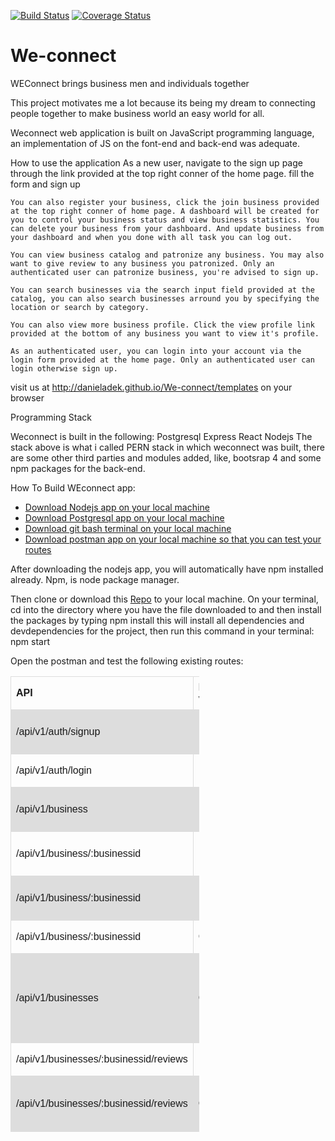 [![Build Status](https://travis-ci.org/DanielAdek/We-connect.svg?branch=ch/travis-#156007508)](https://travis-ci.org/DanielAdek/We-connect?branch=ch/travis-#156007508)
[![Coverage Status](https://coveralls.io/repos/github/DanielAdek/We-connect/badge.svg?branch=ch/travis-#156007508)](https://coveralls.io/github/DanielAdek/We-connect?branch=ch/travis-#156007508)

# We-connect
WEConnect brings business men and individuals together

This project motivates me a lot because its being my dream to connecting people together to make business world an easy world for all.

Weconnect web application is built on JavaScript programming language, an implementation of JS on the font-end and back-end was adequate.

How to use the application
    As a new user, navigate to the sign up page through the link provided at the top right conner of the home page.
    fill the form and sign up

    You can also register your business, click the join business provided at the top right conner of home page. A dashboard will be created for you to control your business status and view business statistics. You can delete your business from your dashboard. And update business from your dashboard and when you done with all task you can log out.

    You can view business catalog and patronize any business. You may also want to give review to any business you patronized. Only an authenticated user can patronize business, you're advised to sign up.

    You can search businesses via the search input field provided at the catalog, you can also search businesses arround you by specifying the location or search by category.

    You can also view more business profile. Click the view profile link provided at the bottom of any business you want to view it's profile.

    As an authenticated user, you can login into your account via the login form provided at the home page. Only an authenticated user can login otherwise sign up.

visit us at http://danieladek.github.io/We-connect/templates on your browser

Programming Stack

Weconnect is built in the following:
    Postgresql
    Express
    React
    Nodejs
The stack above is what i called PERN stack in which weconnect was built, there are some other third parties and modules added, like, bootsrap 4 and some npm packages for the back-end.

How To Build WEconnect app:
    <ul>
        <li><a href="https://nodejs.org/en/download/">Download Nodejs app on your local machine</a></li>
         <li><a href="https://www.enterprisedb.com/downloads/postgres-postgresql-downloads">Download Postgresql app on your local machine</a></li>
    <li><a href="https://git-scm.com/downloads">Download git bash terminal on your local machine</a></li>
    <li><a href="https://www.getpostman.com/apps">Download postman app on your local machine so that you can test your routes</a></li>
    </ul>
After downloading the nodejs app, you will automatically have npm installed already. Npm, is node package manager.

Then clone or download this <a href="https://github.com/DanielAdek/We-connect.git">Repo</a> to your local machine. On your terminal, cd into the directory where you have the file downloaded to and then install the packages by typing
    npm install
this will install all dependencies and devdependencies for the project, then run this command in your terminal:
    npm start

Open the postman and test the following existing routes:
    <html>
        <head>
          <style>
         table {
            font-family: arial, sans-serif;
            border-collapse: collapse;
            width: 60%;
        }
        td,
        th {
            border: 1px solid #dddddd;
            text-align: left;
            padding: 8px;
        }
        tr:nth-child(even) {
            background-color: #dddddd;
        }
        </style>
    </head>
    <body>
      <table>
        <tr>
            <th>API</th>
            <th>HTTP verb</th>
            <th>Action</th>
        </tr>
        <tr>
            <td>/api/v1/auth/signup</td>
            <td>POST</td>
            <td>Create new user</td>
        </tr>
        <tr>
            <td>/api/v1/auth/login</td>
            <td>POST</td>
            <td>Sign in user</td>
        </tr>
        <tr>
            <td>/api/v1/business</td>
            <td>POST</td>
            <td>Create new business</td>
        </tr>
        <tr>
            <td>/api/v1/business/:businessid</td>
            <td>PUT</td>
            <td>Update a business</td>
        </tr>
        <tr>
            <td>/api/v1/business/:businessid</td>
            <td>DELETE</td>
            <td>Remove a business</td>
        </tr>
        <tr>
            <td>/api/v1/business/:businessid</td>
            <td> GET</td>
            <td>Find one business</td>
        </tr>
        <tr>
            <td>/api/v1/businesses</td>
            <td>GET</td>
            <td>Find all business also find by location or category</td>
        </tr>
        <tr>
            <td>/api/v1/businesses/:businessid/reviews</td>
            <td>POST</td>
            <td>Create reviews</td>
        </tr>
        <tr>
            <td>/api/v1/businesses/:businessid/reviews</td>
            <td>GET</td>
            <td>Find reviews for a business</td>
        </tr>
        </table>
    </body>
</html>

